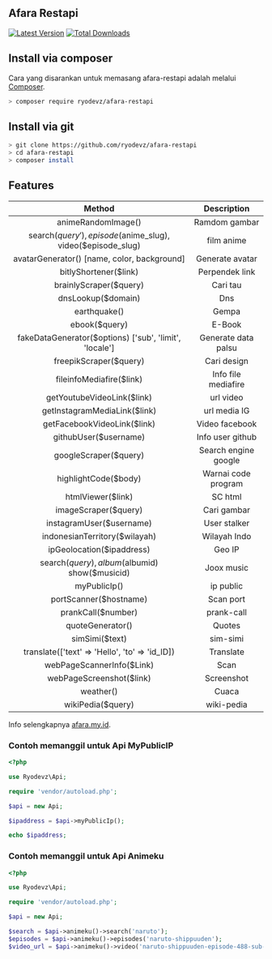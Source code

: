 ## Afara Restapi
[![Latest Version](https://img.shields.io/github/v/release/ryodevz/afara-restapi.svg?style=flat-square)](https://github.com/ryodevz/afara-restapi/releases)
[![Total Downloads](https://img.shields.io/packagist/dt/ryodevz/afara-restapi.svg?style=flat-square)](https://packagist.org/packages/ryodevz/afara-restapi)

## Install via composer

Cara yang disarankan untuk memasang afara-restapi adalah melalui
[Composer](https://getcomposer.org/).

```bash
> composer require ryodevz/afara-restapi
```
## Install via git

```bash
> git clone https://github.com/ryodevz/afara-restapi
> cd afara-restapi
> composer install
```
## Features

| Method | Description | 
| :---: | :---: | 
| animeRandomImage() | Ramdom gambar |
| search($query'), episode($anime_slug), video($episode_slug) | film anime |
| avatarGenerator() [name, color, background] | Generate avatar |
| bitlyShortener($link) | Perpendek link |
| brainlyScraper($query) | Cari tau |
| dnsLookup($domain) | Dns |
| earthquake() | Gempa |
| ebook($query) | E-Book |
| fakeDataGenerator($options) ['sub', 'limit', 'locale'] | Generate data palsu |
| freepikScraper($query) | Cari design |
| fileinfoMediafire($link) | Info file mediafire |
| getYoutubeVideoLink($link) | url video |
| getInstagramMediaLink($link) | url media IG |
| getFacebookVideoLink($link) | Video facebook |
| githubUser($username) | Info user github |
| googleScraper($query) | Search engine google |
| highlightCode($body) | Warnai code program |
| htmlViewer($link) | SC html |
| imageScraper($query) | Cari gambar |
| instagramUser($username) | User stalker | 
| indonesianTerritory($wilayah) | Wilayah Indo |
| ipGeolocation($ipaddress) | Geo IP |
| search($query), album($albumid) show($musicid) | Joox music |
| myPublicIp() | ip public |
| portScanner($hostname) | Scan port |
| prankCall($number) | prank-call |
| quoteGenerator() | Quotes |
| simSimi($text) | sim-simi |
| translate(['text' => 'Hello', 'to' => 'id_ID]) | Translate |
| webPageScannerInfo($Link) | Scan |
| webPageScreenshot($link) | Screenshot |
| weather() | Cuaca |
| wikiPedia($query) | wiki-pedia |

Info selengkapnya [afara.my.id](https://afara.my.id/).

### Contoh memanggil untuk Api MyPublicIP
```php
<?php

use Ryodevz\Api;

require 'vendor/autoload.php';

$api = new Api;

$ipaddress = $api->myPublicIp();

echo $ipaddress;
```

### Contoh memanggil untuk Api Animeku
```php
<?php

use Ryodevz\Api;

require 'vendor/autoload.php';

$api = new Api;

$search = $api->animeku()->search('naruto');
$episodes = $api->animeku()->episodes('naruto-shippuuden');
$video_url = $api->animeku()->video('naruto-shippuuden-episode-488-sub-indo');
```